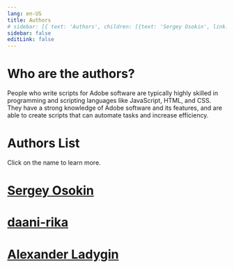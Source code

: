 ```yaml
---
lang: en-US
title: Authors
# sidebar: [{ text: 'Authors', children: [{text: 'Sergey Osokin', link: '#sergey-osokin'} , {text: daani-rika, link: '#daani-rika'}, {text: 'Alexander Ladygin', link: '#alexander-ladygin'}] }]
sidebar: false
editLink: false
---
```


# Who are the authors?

People who write scripts for Adobe software are typically highly skilled in programming and scripting languages like JavaScript, HTML, and CSS. They have a strong knowledge of Adobe software and its features, and are able to create scripts that can automate tasks and increase efficiency.

# Authors List

Click on the name to learn more.

# [Sergey Osokin](Sergey-Osokin/) 

# [daani-rika](daani-rika/) 

# [Alexander Ladygin](Alexander-Ladygin/) 

